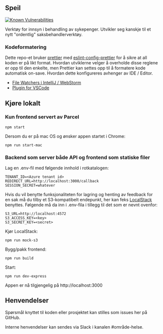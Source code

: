 ## Speil

[![Known Vulnerabilities](https://snyk.io/test/github/navikt/helse-speil/badge.svg)](https://snyk.io/test/github/navikt/helse-speil)

Verktøy for innsyn i behandling av sykepenger. Utvikler seg kanskje til et nytt "ordentlig" saksbehandlerverktøy.

### Kodeformatering

Dette repo-et bruker [prettier](https://prettier.io/) med [eslint-config-prettier](https://github.com/prettier/eslint-config-prettier)
for å sikre at all koden er på likt format. Hvordan utviklerne velger å overholde disse reglene er opp til den enkelte, men
Prettier kan settes opp til å formatere kode automatisk on-save. Hvordan dette konfigureres avhenger av IDE / Editor.

-   [File Watchers i IntelliJ / WebStorm](https://prettier.io/docs/en/webstorm.html)
-   [Plugin for VSCode](https://github.com/prettier/prettier-vscode)

## Kjøre lokalt

### Kun frontend servert av Parcel

```
npm start
```

Dersom du er på mac OS og ønsker appen startet i Chrome:

```
npm run start-mac
```

### Backend som server både API og frontend som statiske filer

Lag en .env-fil med følgende innhold i rotkatalogen:

```
TENANT_ID=<Azure tenant id>
REDIRECT_URL=http://localhost:3000/callback
SESSION_SECRET=whatever
```

Hvis du vil benytte funksjonaliteten for lagring og henting av feedback for en sak må du tilby et S3-kompatibelt endepunkt, her kan feks [LocalStack](https://hub.docker.com/r/localstack/localstack) benyttes. Følgende må da inn i .env-fila i tillegg til det som er nevnt ovenfor:

```
S3_URL=http://localhost:4572
S3_ACCESS_KEY=<key>
S3_SECRET_KEY=<secret>
```

Kjør LocalStack:

```
npm run mock-s3
```

Bygg/pakk frontend:

```
npm run build
```

Start:

```
npm run dev-express
```

Appen er nå tilgjengelig på http://localhost:3000

## Henvendelser

Spørsmål knyttet til koden eller prosjektet kan stilles som issues her på GitHub.

Interne henvendelser kan sendes via Slack i kanalen #område-helse.
